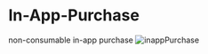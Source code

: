 # In-App-Purchase
 non-consumable in-app purchase
![inappPurchase](https://user-images.githubusercontent.com/53354158/67476606-a0fcfc80-f658-11e9-840d-cc2bacb8483a.jpg)
